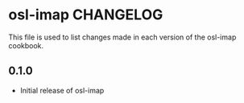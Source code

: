 osl-imap CHANGELOG
==================
This file is used to list changes made in each version of the
osl-imap cookbook.

0.1.0
-----
- Initial release of osl-imap

